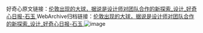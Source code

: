 好奇心原文链接：[伦敦出现的大球，据说是设计师对团队合作的新探索_设计_好奇心日报-石玉 ](https://www.qdaily.com/articles/10742.html)
WebArchive归档链接：[伦敦出现的大球，据说是设计师对团队合作的新探索_设计_好奇心日报-石玉 ](http://web.archive.org/web/20190623163159/https://www.qdaily.com/articles/10742.html)
![image](http://ww3.sinaimg.cn/large/007d5XDply1g3wg45hevjj30u053se81)
